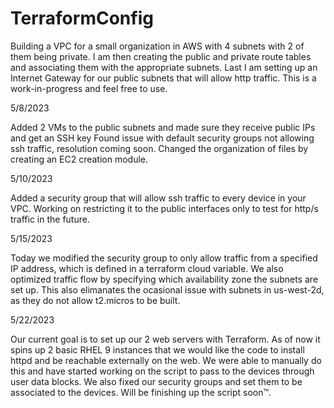 # TerraformConfig

Building a VPC for a small organization in AWS with 4 subnets with 2 of them being private. I am then creating the public and private route tables and associating them with the appropriate subnets. Last I am setting up an Internet Gateway for our public subnets that will allow http traffic. This is a work-in-progress and feel free to use. 

5/8/2023

Added 2 VMs to the public subnets and made sure they receive public IPs and get an SSH key
Found issue with default security groups not allowing ssh traffic, resolution coming soon.
Changed the organization of files by creating an EC2 creation module.

5/10/2023

Added a security group that will allow ssh traffic to every device in your VPC. Working on restricting it to the public interfaces only to test for http/s traffic in the future.

5/15/2023

Today we modified the security group to only allow traffic from a specified IP address, which is defined in a terraform cloud variable. We also optimized traffic flow by specifying which availability zone the subnets are set up. This also elimanates the ocasional issue with subnets in us-west-2d, as they do not allow t2.micros to be built.

5/22/2023

Our current goal is to set up our 2 web servers with Terraform. As of now it spins up 2 basic RHEL 9 instances that we would like the code to install httpd and be reachable externally on the web. We were able to manually do this and have started working on the script to pass to the devices through user data blocks. We also fixed our security groups and set them to be associated to the devices. Will be finishing up the script soon™.
